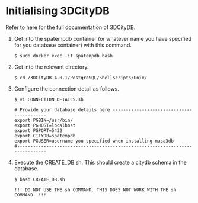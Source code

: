 # Initialising 3DCityDB
Refer to [here](https://3dcitydb-docs.readthedocs.io) for the full documentation of 3DCityDB.

1. Get into the spatempdb container (or whatever name you have specified for you database container) with this command.
    ```
    $ sudo docker exec -it spatempdb bash
    ```
2. Get into the relevant directory.
    ```
    $ cd /3DCityDB-4.0.1/PostgreSQL/ShellScripts/Unix/
    ```
3. Configure the connection detail as follows.
    ```
    $ vi CONNECTION_DETAILS.sh
    ```
    ```
    # Provide your database details here ------------------------------------------
    export PGBIN=/usr/bin/
    export PGHOST=localhost
    export PGPORT=5432
    export CITYDB=spatempdb
    export PGUSER=username you specified when installing masa3db
    #------------------------------------------------------------------------------
    ```
4. Execute the CREATE_DB.sh. This should create a citydb schema in the database.
    ```
    $ bash CREATE_DB.sh

    !!! DO NOT USE THE sh COMMAND. THIS DOES NOT WORK WITH THE sh COMMAND. !!!
    ```
